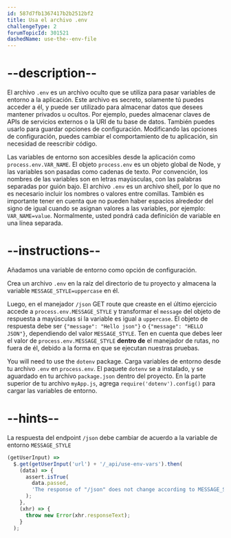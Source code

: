 ```yaml
---
id: 587d7fb1367417b2b2512bf2
title: Usa el archivo .env
challengeType: 2
forumTopicId: 301521
dashedName: use-the--env-file
---
```


# --description--

El archivo `.env` es un archivo oculto que se utiliza para pasar variables de entorno a la aplicación. Este archivo es secreto, solamente tú puedes acceder a él, y puede ser utilizado para almacenar datos que desees mantener privados u ocultos. Por ejemplo, puedes almacenar claves de APIs de servicios externos o la URI de tu base de datos. También puedes usarlo para guardar opciones de configuración. Modificando las opciones de configuración, puedes cambiar el comportamiento de tu aplicación, sin necesidad de reescribir código.

Las variables de entorno son accesibles desde la aplicación como `process.env.VAR_NAME`. El objeto `process.env` es un objeto global de Node, y las variables son pasadas como cadenas de texto. Por convención, los nombres de las variables son en letras mayúsculas, con las palabras separadas por guión bajo. El archivo `.env` es un archivo shell, por lo que no es necesario incluir los nombres o valores entre comillas. También es importante tener en cuenta que no pueden haber espacios alrededor del signo de igual cuando se asignan valores a las variables, por ejemplo: `VAR_NAME=value`. Normalmente, usted pondrá cada definición de variable en una línea separada.

# --instructions--

Añadamos una variable de entorno como opción de configuración.

Crea un archivo `.env` en la raíz del directorio de tu proyecto y almacena la variable `MESSAGE_STYLE=uppercase` en él.

Luego, en el manejador `/json` GET route que creaste en el último ejercicio accede a `process.env.MESSAGE_STYLE` y transformar el `message` del objeto de respuesta a mayúsculas si la variable es igual a `uppercase`. El objeto de respuesta debe ser `{"message": "Hello json"}` o `{"message": "HELLO JSON"}`, dependiendo del valor `MESSAGE_STYLE`. Ten en cuenta que debes leer el valor de `process.env.MESSAGE_STYLE` **dentro de** el manejador de rutas, no fuera de él, debido a la forma en que se ejecutan nuestras pruebas.

You will need to use the `dotenv` package. Carga variables de entorno desde tu archivo `.env` en `process.env`. El paquete `dotenv` se a instalado, y se aguardado en tu archivo `package.json` dentro del proyecto. En la parte superior de tu archivo `myApp.js`, agrega `require('dotenv').config()` para cargar las variables de entorno.

# --hints--

La respuesta del endpoint `/json` debe cambiar de acuerdo a la variable de entorno `MESSAGE_STYLE`

```js
(getUserInput) =>
  $.get(getUserInput('url') + '/_api/use-env-vars').then(
    (data) => {
      assert.isTrue(
        data.passed,
        'The response of "/json" does not change according to MESSAGE_STYLE'
      );
    },
    (xhr) => {
      throw new Error(xhr.responseText);
    }
  );
```

